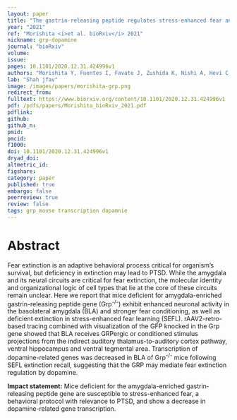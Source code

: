 ```yaml
---
layout: paper
title: "The gastrin-releasing peptide regulates stress-enhanced fear and dopamine signaling."
year: "2021"
ref: "Morishita <i>et al. bioRxiv</i> 2021"
nickname: grp-dopamine
journal: "bioRxiv"
volume: 
issue: 
pages: 10.1101/2020.12.31.424996v1
authors: "Morishita Y, Fuentes I, Favate J, Zushida K, Nishi A, Hevi C, Goldsmith N, Buyske S, Sillivan SE, Miller CA, Kandel ER, Uchida S, Shah P, and Shumyastsky GP."
lab: "Shah jfav"
image: /images/papers/morishita-grp.png
redirect_from: 
fulltext: https://www.biorxiv.org/content/10.1101/2020.12.31.424996v1
pdf: /pdfs/papers/Morishita_bioRxiv_2021.pdf
pdflink: 
github: 
github_n:
pmid: 
pmcid: 
f1000: 
doi: 10.1101/2020.12.31.424996v1
dryad_doi: 
altmetric_id: 
figshare: 
category: paper
published: true
embargo: false
peerreview: true
review: false
tags: grp mouse transcription dopamnie
---
```

# Abstract 

Fear extinction is an adaptive behavioral process critical for organism’s survival, but deficiency in extinction may lead to PTSD. While the amygdala and its neural circuits are critical for fear extinction, the molecular identity and organizational logic of cell types that lie at the core of these circuits remain unclear. Here we report that mice deficient for amygdala-enriched gastrin-releasing peptide gene (Grp<sup>-/-</sup>) exhibit enhanced neuronal activity in the basolateral amygdala (BLA) and stronger fear conditioning, as well as deficient extinction in stress-enhanced fear learning (SEFL). rAAV2-retro-based tracing combined with visualization of the GFP knocked in the Grp gene showed that BLA receives GRPergic or conditioned stimulus projections from the indirect auditory thalamus-to-auditory cortex pathway, ventral hippocampus and ventral tegmental area. Transcription of dopamine-related genes was decreased in BLA of Grp<sup>-/-</sup> mice following SEFL extinction recall, suggesting that the GRP may mediate fear extinction regulation by dopamine.

**Impact statement:**
Mice deficient for the amygdala-enriched gastrin-releasing peptide gene are susceptible to stress-enhanced fear, a behavioral protocol with relevance to PTSD, and show a decrease in dopamine-related gene transcription.


